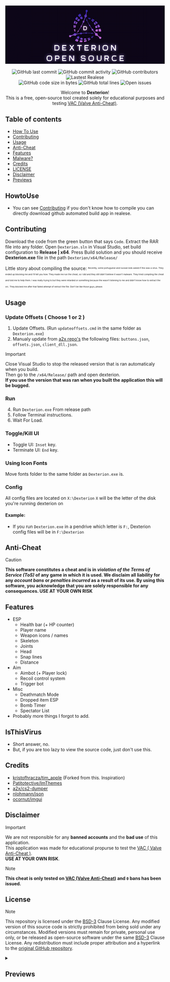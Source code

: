 ﻿<div align="center">
  
![DexterionBanner](assets/dexterion_banner.jpg)

<img src="https://img.shields.io/github/last-commit/Nocture-Insight/Dexterion" alt="GitHub last commit"/>
<img src="https://img.shields.io/github/commit-activity/w/Nocture-Insight/Dexterion" alt="GitHub commit activity"/>
<img src="https://img.shields.io/github/contributors/Nocture-Insight/Dexterion" alt="GitHub contributors"/>
<img src="https://img.shields.io/github/v/release/Nocture-Insight/Dexterion" alt="Lastest Realese"/>
<br>
<img src="https://img.shields.io/github/languages/code-size/Nocture-Insight/Dexterion" alt="GitHub code size in bytes"/>
<img src="https://img.shields.io/endpoint?url=https://ghloc.vercel.app/api/Nocture-Insight/Dexterion/badge?filter=.cpp$,.hpp$,.h$&label=lines%20of%20code&color=blue" alt="GitHub total lines"/>
<img src="https://img.shields.io/github/issues/Nocture-Insight/Dexterion" alt="Open issues"/>


Welcome to **Dexterion**!\
This is a free, open-source tool created solely for educational purposes and testing [VAC (Valve Anti-Cheat)](https://help.steampowered.com/faqs/view/571A-97DA-70E9-FF74).

</div>

## Table of contents 
- [How To Use](#Howtouse)
- [Contributing](#Contributing)
- [Usage](#Usage)
- [Anti-Cheat](#Anti-Cheat)
- [Features](#Features)
- [Malware?](#IsThisVirus)
- [Credits](#Credits)
- [LICENSE](#License)
- [Disclaimer](#Disclaimer)
- [Previews](#Previews)

## HowtoUse
- You can see [Contributing](#Contributing) if you don't know how to compile you can directly download github automated build app in realese.

## Contributing
Download the code from the green button that says `Code`.
Extract the RAR file into any folder.
Open `Dexterion.sln` in Visual Studio, set build configuration to **Release | x64**.
Press Build solution and you should receive **Dexterion.exe** file in the path `Dexterion/x64/Release/`

</sub></sup>Little story about compiling the source:</sup></sub>
<sup><sub><sup><sub>Recently, some portuguese and russian kids asked if this was a virus. They ended up blocking me and I'll tell you how. They made me run the cheat, so I did and they still didn't believe it wasn't malware. They tried compiling the cheat and told me to help them. I was really trying to but they were retarded or something because the wasn't listening to me and didn't know how to extract the src. They blocked me after that failed attempt of extract the file. Don't be like those guys, please.</sub></sup></sub></sup>

## Usage
### Update Offsets ( Choose 1 or 2 )
1. Update Offsets. (Run `updateoffsets.cmd` in the same folder as `Dexterion.exe`)
2. Manualy update from [a2x repo's](https://github.com/a2x/cs2-dumper/blob/main/output) the following files: `buttons.json`, `offsets.json`, `client_dll.json`.

> [!IMPORTANT]
   > Close Visual Studio to stop the released version that is ran automaticaly when you build.\
   > Then go to the `/x64/Release/` path and open dexterion.\
   > **If you use the version that was ran when you built the application this will be bugged.**
### Run
4. Run `Dexterion.exe` From release path
5. Follow Terminal instructions.
6. Wait For Load.

### Toggle/Kill UI
- Toggle UI: `Inset` key.
- Terminate UI: `End` key.

### Using Icon Fonts
Move fonts folder to the same folder as `Dexterion.exe` is.

### Config
All config files are located on `X:\Dexterion`
`X` will be the letter of the disk you're running dexterion on
#### Example:
- If you run `Dexterion.exe` in a pendrive which letter is `F:`, Dexterion config files will be in `F:\Dexterion`

## Anti-Cheat
> [!CAUTION]
> **This software constitutes a cheat and is in *violation of the Terms of Service (ToS)* of any game in which it is used. We disclaim all liability for any *account bans* or *penalties incurred* as a result of its use. By using this software, you acknowledge that you are solely responsible for any consequences. USE AT YOUR OWN RISK**

## Features
- ESP
  - Health bar (+ HP counter)
  - Player name
  - Weapon icons / names
  - Skeleton
  - Joints
  - Head
  - Snap lines
  - Distance
- Aim
  - Aimbot (+ Player lock)
  - Recoil control system
  - Trigger bot
- Misc
  - Deathmatch Mode
  - Dropped item ESP
  - Bomb Timer
  - Spectator List
- Probably more things I forgot to add.

## IsThisVirus
- Short answer, no.
- But, if you are too lazy to view the source code, just don't use this.

## Credits
- [kristofhracza/tim_apple](https://github.com/kristofhracza/tim_apple) (Forked from this. Inspiration)
- [Patitotective/ImThemes](https://github.com/Patitotective/ImThemes)
- [a2x/cs2-dumper](https://github.com/a2x/cs2-dumper)
- [nlohmann/json](https://github.com/nlohmann/json)
- [ocornut/imgui](https://github.com/ocornut/imgui) 

## Disclaimer
> [!IMPORTANT]
> We are not responsible for any **banned accounts** and the **bad use** of this application.\
> This application was made for educational propurse to test the [VAC ( Valve Anti-Cheat )](https://help.steampowered.com/faqs/view/571A-97DA-70E9-FF74).\
> **USE AT YOUR OWN RISK**.

> [!NOTE]
> **This cheat is only tested on [VAC (Valve Anti-Cheat)](https://help.steampowered.com/faqs/view/571A-97DA-70E9-FF74) and `0` bans has been issued.**

## License
> [!NOTE]
> This repository is licensed under the [BSD-3](https://github.com/Nocture-Insight/Dexterion/blob/master/LICENSE) Clause License.
> Any modified version of this source code is strictly prohibited from being sold under any circumstances. Modified versions must remain for private, personal use only, or be released as open-source software under the same [BSD-3](https://github.com/Nocture-Insight/Dexterion/blob/master/LICENSE) Clause License. Any redistribution must include proper attribution and a hyperlink to the [original GitHub repository](https://github.com/Nocture-Insight/Dexterion).

<details>
  <summary>
    <h2>Previews</h2>
</summary>


![Preview](assets/screenshots/preview1.png)
![Preview](assets/screenshots/preview2.png)
![Preview](assets/screenshots/preview3.png)
![Preview](assets/screenshots/preview4.png)
![Preview](assets/screenshots/preview5.png)

</details>
